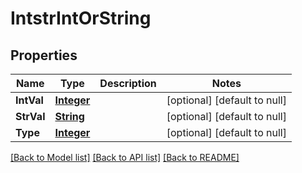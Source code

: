 # IntstrIntOrString
## Properties

Name | Type | Description | Notes
------------ | ------------- | ------------- | -------------
**IntVal** | [**Integer**](integer.md) |  | [optional] [default to null]
**StrVal** | [**String**](string.md) |  | [optional] [default to null]
**Type** | [**Integer**](integer.md) |  | [optional] [default to null]

[[Back to Model list]](../README.md#documentation-for-models) [[Back to API list]](../README.md#documentation-for-api-endpoints) [[Back to README]](../README.md)


